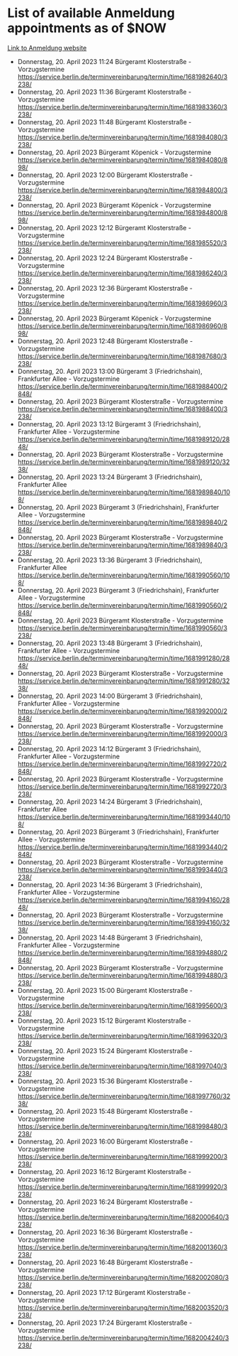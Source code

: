 # List of available Anmeldung appointments as of $NOW
[Link to Anmeldung website](https://service.berlin.de/terminvereinbarung/termin/tag.php?termin=1&anliegen[]=120686&dienstleisterlist=122210,122217,327316,122219,327312,122227,327314,122231,327346,122243,327348,122254,122252,329742,122260,329745,122262,329748,122271,327278,122273,327274,122277,327276,330436,122280,327294,122282,327290,122284,327292,122291,327270,122285,327266,122286,327264,122296,327268,150230,329760,122297,327286,122294,327284,122312,329763,122314,329775,122304,327330,122311,327334,122309,327332,317869,122281,327352,122279,329772,122283,122276,327324,122274,327326,122267,329766,122246,327318,122251,327320,122257,327322,122208,327298,122226,327300&herkunft=http%3A%2F%2Fservice.berlin.de%2Fdienstleistung%2F120686%2F)
- Donnerstag, 20. April 2023 11:24 Bürgeramt Klosterstraße - Vorzugstermine https://service.berlin.de/terminvereinbarung/termin/time/1681982640/3238/
- Donnerstag, 20. April 2023 11:36 Bürgeramt Klosterstraße - Vorzugstermine https://service.berlin.de/terminvereinbarung/termin/time/1681983360/3238/
- Donnerstag, 20. April 2023 11:48 Bürgeramt Klosterstraße - Vorzugstermine https://service.berlin.de/terminvereinbarung/termin/time/1681984080/3238/
- Donnerstag, 20. April 2023  Bürgeramt Köpenick - Vorzugstermine https://service.berlin.de/terminvereinbarung/termin/time/1681984080/898/
- Donnerstag, 20. April 2023 12:00 Bürgeramt Klosterstraße - Vorzugstermine https://service.berlin.de/terminvereinbarung/termin/time/1681984800/3238/
- Donnerstag, 20. April 2023  Bürgeramt Köpenick - Vorzugstermine https://service.berlin.de/terminvereinbarung/termin/time/1681984800/898/
- Donnerstag, 20. April 2023 12:12 Bürgeramt Klosterstraße - Vorzugstermine https://service.berlin.de/terminvereinbarung/termin/time/1681985520/3238/
- Donnerstag, 20. April 2023 12:24 Bürgeramt Klosterstraße - Vorzugstermine https://service.berlin.de/terminvereinbarung/termin/time/1681986240/3238/
- Donnerstag, 20. April 2023 12:36 Bürgeramt Klosterstraße - Vorzugstermine https://service.berlin.de/terminvereinbarung/termin/time/1681986960/3238/
- Donnerstag, 20. April 2023  Bürgeramt Köpenick - Vorzugstermine https://service.berlin.de/terminvereinbarung/termin/time/1681986960/898/
- Donnerstag, 20. April 2023 12:48 Bürgeramt Klosterstraße - Vorzugstermine https://service.berlin.de/terminvereinbarung/termin/time/1681987680/3238/
- Donnerstag, 20. April 2023 13:00 Bürgeramt 3 (Friedrichshain), Frankfurter Allee - Vorzugstermine https://service.berlin.de/terminvereinbarung/termin/time/1681988400/2848/
- Donnerstag, 20. April 2023  Bürgeramt Klosterstraße - Vorzugstermine https://service.berlin.de/terminvereinbarung/termin/time/1681988400/3238/
- Donnerstag, 20. April 2023 13:12 Bürgeramt 3 (Friedrichshain), Frankfurter Allee - Vorzugstermine https://service.berlin.de/terminvereinbarung/termin/time/1681989120/2848/
- Donnerstag, 20. April 2023  Bürgeramt Klosterstraße - Vorzugstermine https://service.berlin.de/terminvereinbarung/termin/time/1681989120/3238/
- Donnerstag, 20. April 2023 13:24 Bürgeramt 3 (Friedrichshain), Frankfurter Allee https://service.berlin.de/terminvereinbarung/termin/time/1681989840/108/
- Donnerstag, 20. April 2023  Bürgeramt 3 (Friedrichshain), Frankfurter Allee - Vorzugstermine https://service.berlin.de/terminvereinbarung/termin/time/1681989840/2848/
- Donnerstag, 20. April 2023  Bürgeramt Klosterstraße - Vorzugstermine https://service.berlin.de/terminvereinbarung/termin/time/1681989840/3238/
- Donnerstag, 20. April 2023 13:36 Bürgeramt 3 (Friedrichshain), Frankfurter Allee https://service.berlin.de/terminvereinbarung/termin/time/1681990560/108/
- Donnerstag, 20. April 2023  Bürgeramt 3 (Friedrichshain), Frankfurter Allee - Vorzugstermine https://service.berlin.de/terminvereinbarung/termin/time/1681990560/2848/
- Donnerstag, 20. April 2023  Bürgeramt Klosterstraße - Vorzugstermine https://service.berlin.de/terminvereinbarung/termin/time/1681990560/3238/
- Donnerstag, 20. April 2023 13:48 Bürgeramt 3 (Friedrichshain), Frankfurter Allee - Vorzugstermine https://service.berlin.de/terminvereinbarung/termin/time/1681991280/2848/
- Donnerstag, 20. April 2023  Bürgeramt Klosterstraße - Vorzugstermine https://service.berlin.de/terminvereinbarung/termin/time/1681991280/3238/
- Donnerstag, 20. April 2023 14:00 Bürgeramt 3 (Friedrichshain), Frankfurter Allee - Vorzugstermine https://service.berlin.de/terminvereinbarung/termin/time/1681992000/2848/
- Donnerstag, 20. April 2023  Bürgeramt Klosterstraße - Vorzugstermine https://service.berlin.de/terminvereinbarung/termin/time/1681992000/3238/
- Donnerstag, 20. April 2023 14:12 Bürgeramt 3 (Friedrichshain), Frankfurter Allee - Vorzugstermine https://service.berlin.de/terminvereinbarung/termin/time/1681992720/2848/
- Donnerstag, 20. April 2023  Bürgeramt Klosterstraße - Vorzugstermine https://service.berlin.de/terminvereinbarung/termin/time/1681992720/3238/
- Donnerstag, 20. April 2023 14:24 Bürgeramt 3 (Friedrichshain), Frankfurter Allee https://service.berlin.de/terminvereinbarung/termin/time/1681993440/108/
- Donnerstag, 20. April 2023  Bürgeramt 3 (Friedrichshain), Frankfurter Allee - Vorzugstermine https://service.berlin.de/terminvereinbarung/termin/time/1681993440/2848/
- Donnerstag, 20. April 2023  Bürgeramt Klosterstraße - Vorzugstermine https://service.berlin.de/terminvereinbarung/termin/time/1681993440/3238/
- Donnerstag, 20. April 2023 14:36 Bürgeramt 3 (Friedrichshain), Frankfurter Allee - Vorzugstermine https://service.berlin.de/terminvereinbarung/termin/time/1681994160/2848/
- Donnerstag, 20. April 2023  Bürgeramt Klosterstraße - Vorzugstermine https://service.berlin.de/terminvereinbarung/termin/time/1681994160/3238/
- Donnerstag, 20. April 2023 14:48 Bürgeramt 3 (Friedrichshain), Frankfurter Allee - Vorzugstermine https://service.berlin.de/terminvereinbarung/termin/time/1681994880/2848/
- Donnerstag, 20. April 2023  Bürgeramt Klosterstraße - Vorzugstermine https://service.berlin.de/terminvereinbarung/termin/time/1681994880/3238/
- Donnerstag, 20. April 2023 15:00 Bürgeramt Klosterstraße - Vorzugstermine https://service.berlin.de/terminvereinbarung/termin/time/1681995600/3238/
- Donnerstag, 20. April 2023 15:12 Bürgeramt Klosterstraße - Vorzugstermine https://service.berlin.de/terminvereinbarung/termin/time/1681996320/3238/
- Donnerstag, 20. April 2023 15:24 Bürgeramt Klosterstraße - Vorzugstermine https://service.berlin.de/terminvereinbarung/termin/time/1681997040/3238/
- Donnerstag, 20. April 2023 15:36 Bürgeramt Klosterstraße - Vorzugstermine https://service.berlin.de/terminvereinbarung/termin/time/1681997760/3238/
- Donnerstag, 20. April 2023 15:48 Bürgeramt Klosterstraße - Vorzugstermine https://service.berlin.de/terminvereinbarung/termin/time/1681998480/3238/
- Donnerstag, 20. April 2023 16:00 Bürgeramt Klosterstraße - Vorzugstermine https://service.berlin.de/terminvereinbarung/termin/time/1681999200/3238/
- Donnerstag, 20. April 2023 16:12 Bürgeramt Klosterstraße - Vorzugstermine https://service.berlin.de/terminvereinbarung/termin/time/1681999920/3238/
- Donnerstag, 20. April 2023 16:24 Bürgeramt Klosterstraße - Vorzugstermine https://service.berlin.de/terminvereinbarung/termin/time/1682000640/3238/
- Donnerstag, 20. April 2023 16:36 Bürgeramt Klosterstraße - Vorzugstermine https://service.berlin.de/terminvereinbarung/termin/time/1682001360/3238/
- Donnerstag, 20. April 2023 16:48 Bürgeramt Klosterstraße - Vorzugstermine https://service.berlin.de/terminvereinbarung/termin/time/1682002080/3238/
- Donnerstag, 20. April 2023 17:12 Bürgeramt Klosterstraße - Vorzugstermine https://service.berlin.de/terminvereinbarung/termin/time/1682003520/3238/
- Donnerstag, 20. April 2023 17:24 Bürgeramt Klosterstraße - Vorzugstermine https://service.berlin.de/terminvereinbarung/termin/time/1682004240/3238/
